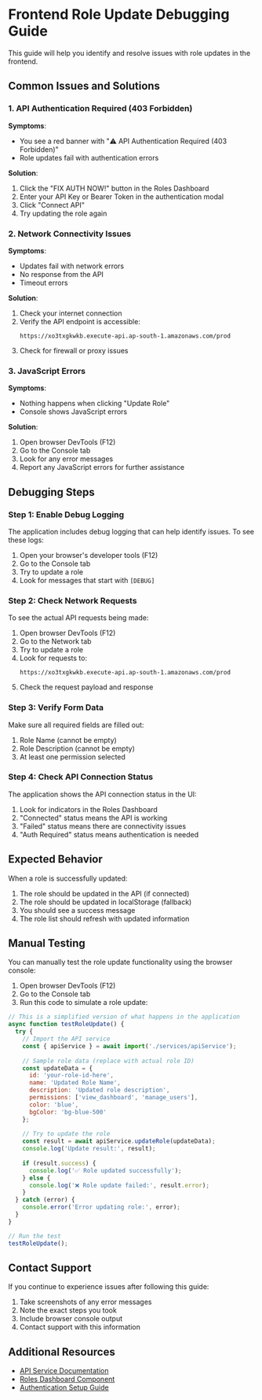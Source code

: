 # Frontend Role Update Debugging Guide

This guide will help you identify and resolve issues with role updates in the frontend.

## Common Issues and Solutions

### 1. API Authentication Required (403 Forbidden)

**Symptoms**:
- You see a red banner with "⚠️ API Authentication Required (403 Forbidden)"
- Role updates fail with authentication errors

**Solution**:
1. Click the "FIX AUTH NOW!" button in the Roles Dashboard
2. Enter your API Key or Bearer Token in the authentication modal
3. Click "Connect API"
4. Try updating the role again

### 2. Network Connectivity Issues

**Symptoms**:
- Updates fail with network errors
- No response from the API
- Timeout errors

**Solution**:
1. Check your internet connection
2. Verify the API endpoint is accessible:
   ```
   https://xo3txgkwkb.execute-api.ap-south-1.amazonaws.com/prod
   ```
3. Check for firewall or proxy issues

### 3. JavaScript Errors

**Symptoms**:
- Nothing happens when clicking "Update Role"
- Console shows JavaScript errors

**Solution**:
1. Open browser DevTools (F12)
2. Go to the Console tab
3. Look for any error messages
4. Report any JavaScript errors for further assistance

## Debugging Steps

### Step 1: Enable Debug Logging

The application includes debug logging that can help identify issues. To see these logs:

1. Open your browser's developer tools (F12)
2. Go to the Console tab
3. Try to update a role
4. Look for messages that start with `[DEBUG]`

### Step 2: Check Network Requests

To see the actual API requests being made:

1. Open browser DevTools (F12)
2. Go to the Network tab
3. Try to update a role
4. Look for requests to:
   ```
   https://xo3txgkwkb.execute-api.ap-south-1.amazonaws.com/prod
   ```
5. Check the request payload and response

### Step 3: Verify Form Data

Make sure all required fields are filled out:

1. Role Name (cannot be empty)
2. Role Description (cannot be empty)
3. At least one permission selected

### Step 4: Check API Connection Status

The application shows the API connection status in the UI:

1. Look for indicators in the Roles Dashboard
2. "Connected" status means the API is working
3. "Failed" status means there are connectivity issues
4. "Auth Required" status means authentication is needed

## Expected Behavior

When a role is successfully updated:

1. The role should be updated in the API (if connected)
2. The role should be updated in localStorage (fallback)
3. You should see a success message
4. The role list should refresh with updated information

## Manual Testing

You can manually test the role update functionality using the browser console:

1. Open browser DevTools (F12)
2. Go to the Console tab
3. Run this code to simulate a role update:

```javascript
// This is a simplified version of what happens in the application
async function testRoleUpdate() {
  try {
    // Import the API service
    const { apiService } = await import('./services/apiService');
    
    // Sample role data (replace with actual role ID)
    const updateData = {
      id: 'your-role-id-here',
      name: 'Updated Role Name',
      description: 'Updated role description',
      permissions: ['view_dashboard', 'manage_users'],
      color: 'blue',
      bgColor: 'bg-blue-500'
    };
    
    // Try to update the role
    const result = await apiService.updateRole(updateData);
    console.log('Update result:', result);
    
    if (result.success) {
      console.log('✅ Role updated successfully');
    } else {
      console.log('❌ Role update failed:', result.error);
    }
  } catch (error) {
    console.error('Error updating role:', error);
  }
}

// Run the test
testRoleUpdate();
```

## Contact Support

If you continue to experience issues after following this guide:

1. Take screenshots of any error messages
2. Note the exact steps you took
3. Include browser console output
4. Contact support with this information

## Additional Resources

- [API Service Documentation](./services/apiService.ts)
- [Roles Dashboard Component](./components/dashboard/RolesDashboard.tsx)
- [Authentication Setup Guide](./README-API-SETUP.md)
